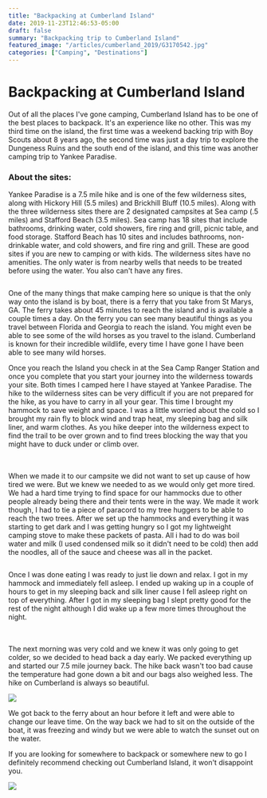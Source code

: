 ```yaml
---
title: "Backpacking at Cumberland Island"
date: 2019-11-23T12:46:53-05:00
draft: false
summary: "Backpacking trip to Cumberland Island"
featured_image: "/articles/cumberland_2019/G3170542.jpg"
categories: ["Camping", "Destinations"]
---
```


# Backpacking at Cumberland Island

Out of all the places I've gone camping, Cumberland Island has to be one of the best places to backpack. It's an experience like no other. This was my third time on the island, the first time was a weekend backing trip with Boy Scouts about 8 years ago, the second time was just a day trip to explore the Dungeness Ruins and the south end of the island, and this time was another camping trip to Yankee Paradise.

### About the sites:

Yankee Paradise is a 7.5 mile hike and is one of the few wilderness sites, along with Hickory Hill (5.5 miles) and Brickhill Bluff (10.5 miles). Along with the three wilderness sites there are 2 designated campsites at Sea camp (.5 miles) and Stafford Beach (3.5 miles). Sea camp has 18 sites that include bathrooms, drinking water, cold showers, fire ring and grill, picnic table, and food storage. Stafford Beach has 10 sites and includes bathrooms, non-drinkable water, and cold showers, and fire ring and grill. These are good sites if you are new to camping or with kids. The wilderness sites have no amenities. The only water is from nearby wells that needs to be treated before using the water. You also can't have any fires.

<img class="img-fluid" src="/articles/cumberland_2019/G4060992.jpg" alt=""/>

One of the many things that make camping here so unique is that the only way onto the island is by boat, there is a ferry that you take from St Marys, GA. The ferry takes about 45 minutes to reach the island and is available a couple times a day. On the ferry you can see many beautiful things as you travel between Florida and Georgia to reach the island. You might even be able to see some of the wild horses as you travel to the island. Cumberland is known for their incredible wildlife, every time I have gone I have been able to see many wild horses.

Once you reach the Island you check in at the Sea Camp Ranger Station and once you complete that you start your journey into the wilderness towards your site. Both times I camped here I have stayed at Yankee Paradise. The hike to the wilderness sites can be very difficult if you are not prepared for the hike, as you have to carry in all your gear. This time I brought my hammock to save weight and space. I was a little worried about the cold so I brought my rain fly to block wind and trap heat, my sleeping bag and silk liner, and warm clothes. As you hike deeper into the wilderness expect to find the trail to be over grown and to find trees blocking the way that you might have to duck under or climb over.

<img class="img-fluid" src="/articles/cumberland_2019/G3170542.jpg" alt=""/>
 <img class="img-fluid" style="padding-top: 16px" src="/articles/cumberland_2019/G3990960.jpg" alt=""/>

When we made it to our campsite we did not want to set up cause of how tired we were. But we knew we needed to as we would only get more tired. We had a hard time trying to find space for our hammocks due to other people already being there and their tents were in the way. We made it work though, I had to tie a piece of paracord to my tree huggers to be able to reach the two trees. After we set up the hammocks and everything it was starting to get dark and I was getting hungry so I got my lightweight camping stove to make these packets of pasta. All i had to do was boil water and milk (I used condensed milk so it didn't need to be cold) then add the noodles, all of the sauce and cheese was all in the packet.

<img class="img-fluid" src="/articles/cumberland_2019/G3240580.jpg" alt=""/>

Once I was done eating I was ready to just lie down and relax. I got in my hammock and immediately fell asleep. I ended up waking up in a couple of hours to get in my sleeping back and silk liner cause I fell asleep right on top of everything. After I got in my sleeping bag I slept pretty good for the rest of the night although I did wake up a few more times throughout the night.

<img class="img-fluid" src="/articles/cumberland_2019/G3260588.jpg" alt=""/>

<img class="img-fluid" style="padding-top: 16px" src="/articles/cumberland_2019/G3620774.jpg" alt=""/>

The next morning was very cold and we knew it was only going to get colder, so we decided to head back a day early. We packed everything up and started our 7.5 mile journey back. The hike back wasn't too bad cause the temperature had gone down a bit and our bags also weighed less. The hike on Cumberland is always so beautiful.

<img class="img-fluid" src="/articles/cumberland_2019/G3880902.jpg"/>

We got back to the ferry about an hour before it left and were able to change our leave time. On the way back we had to sit on the outside of the boat, it was freezing and windy but we were able to watch the sunset out on the water.

If you are looking for somewhere to backpack or somewhere new to go I definitely recommend checking out Cumberland Island, it won't disappoint you.

<img class="img-fluid" src="/articles/cumberland_2019/G4081002.jpg"/>

